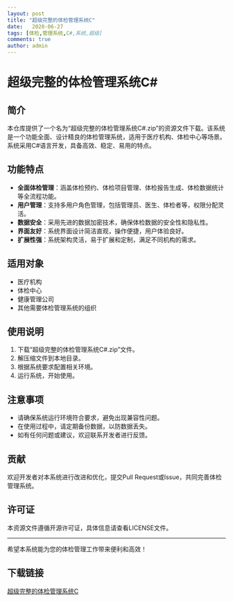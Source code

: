 ```yaml
---
layout: post
title: "超级完整的体检管理系统C"
date:   2020-06-27
tags: [体检,管理系统,C#,系统,超级]
comments: true
author: admin
---
```

# 超级完整的体检管理系统C#

## 简介

本仓库提供了一个名为“超级完整的体检管理系统C#.zip”的资源文件下载。该系统是一个功能全面、设计精良的体检管理系统，适用于医疗机构、体检中心等场景。系统采用C#语言开发，具备高效、稳定、易用的特点。

## 功能特点

- **全面体检管理**：涵盖体检预约、体检项目管理、体检报告生成、体检数据统计等全流程功能。
- **用户管理**：支持多用户角色管理，包括管理员、医生、体检者等，权限分配灵活。
- **数据安全**：采用先进的数据加密技术，确保体检数据的安全性和隐私性。
- **界面友好**：系统界面设计简洁直观，操作便捷，用户体验良好。
- **扩展性强**：系统架构灵活，易于扩展和定制，满足不同机构的需求。

## 适用对象

- 医疗机构
- 体检中心
- 健康管理公司
- 其他需要体检管理系统的组织

## 使用说明

1. 下载“超级完整的体检管理系统C#.zip”文件。
2. 解压缩文件到本地目录。
3. 根据系统要求配置相关环境。
4. 运行系统，开始使用。

## 注意事项

- 请确保系统运行环境符合要求，避免出现兼容性问题。
- 在使用过程中，请定期备份数据，以防数据丢失。
- 如有任何问题或建议，欢迎联系开发者进行反馈。

## 贡献

欢迎开发者对本系统进行改进和优化，提交Pull Request或Issue，共同完善体检管理系统。

## 许可证

本资源文件遵循开源许可证，具体信息请查看LICENSE文件。

---

希望本系统能为您的体检管理工作带来便利和高效！

## 下载链接

[超级完整的体检管理系统C](https://pan.quark.cn/s/4593bfdb48f4)